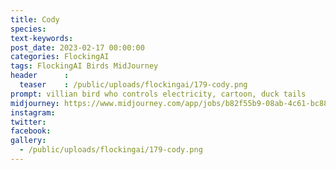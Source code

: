 ```yaml
---
title: Cody
species: 
text-keywords: 
post_date: 2023-02-17 00:00:00
categories: FlockingAI
tags: FlockingAI Birds MidJourney 
header      :
  teaser    : /public/uploads/flockingai/179-cody.png
prompt: villian bird who controls electricity, cartoon, duck tails
midjourney: https://www.midjourney.com/app/jobs/b82f55b9-08ab-4c61-bc88-b1e440b5af44
instagram: 
twitter: 
facebook: 
gallery: 
  - /public/uploads/flockingai/179-cody.png
---
```


